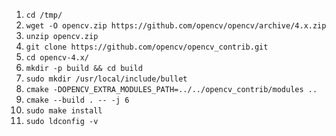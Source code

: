 1. `cd /tmp/`
1. `wget -O opencv.zip https://github.com/opencv/opencv/archive/4.x.zip`
1. `unzip opencv.zip`
1. `git clone https://github.com/opencv/opencv_contrib.git`
1. `cd opencv-4.x/`
1. `mkdir -p build && cd build`
1. `sudo mkdir /usr/local/include/bullet`
1. `cmake -DOPENCV_EXTRA_MODULES_PATH=../../opencv_contrib/modules ..`
1. `cmake --build . -- -j 6`
1. `sudo make install`
1. `sudo ldconfig -v`